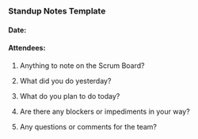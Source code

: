 ### Standup Notes Template

#### Date: 

#### Attendees: 
1. Anything to note on the Scrum Board?

2. What did you do yesterday?

3. What do you plan to do today?

4. Are there any blockers or impediments in your way?

5. Any questions or comments for the team?